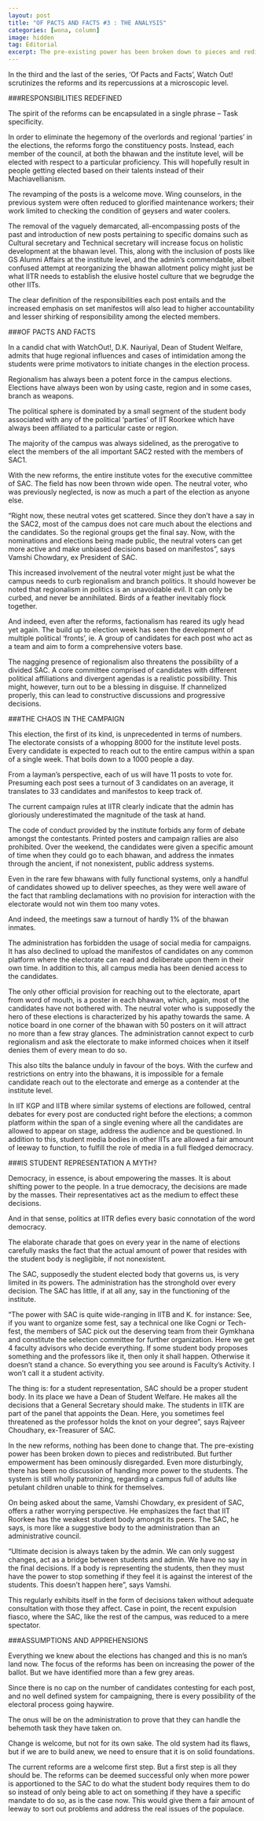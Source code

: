 ```yaml
---
layout: post
title: "OF PACTS AND FACTS #3 : THE ANALYSIS"
categories: [wona, column]
image: hidden
tag: Editorial
excerpt: The pre-existing power has been broken down to pieces and redistributed. But further empowerment has been ominously disregarded. Even more disturbingly, there has been no discussion of handing more power to the students. The system is still wholly patronizing, regarding a campus full of adults like petulant children unable to think for themselves.
---
```

In the third and the last of the series, ‘Of Pacts and Facts’, Watch Out! scrutinizes the reforms and its repercussions at a microscopic level.

###RESPONSIBILITIES REDEFINED

The spirit of the reforms can be encapsulated in a single phrase – Task specificity.

In order to eliminate the hegemony of the overlords and regional ‘parties’ in the elections, the reforms forgo the constituency posts. Instead, each member of the council, at both the bhawan and the institute level, will be elected with respect to a particular proficiency. This will hopefully result in people getting elected based on their talents instead of their Machiavellianism.

The revamping of the posts is a welcome move. Wing counselors, in the previous system were often reduced to glorified maintenance workers; their work limited to checking the condition of geysers and water coolers.  

The removal of the vaguely demarcated, all-encompassing posts of the past and introduction of new posts pertaining to specific domains such as Cultural secretary and Technical secretary will increase focus on holistic development at the bhawan level. This, along with the inclusion of posts like GS Alumni Affairs at the institute level, and the admin’s commendable, albeit confused attempt at reorganizing the bhawan allotment policy might just be what IITR needs to establish the elusive hostel culture that we begrudge the other IITs.

The clear definition of the responsibilities each post entails and the increased emphasis on set manifestos will also lead to higher accountability and lesser shirking of responsibility among the elected members.

###OF PACTS AND FACTS

In a candid chat with WatchOut!, D.K. Nauriyal,  Dean of Student Welfare, admits that huge regional influences and cases of intimidation among the students were prime motivators to initiate changes in the election process.  

Regionalism has always been a potent force in the campus elections. Elections have always been won by using caste, region and in some cases, branch as weapons.

The political sphere is dominated by a small segment of the student body associated with any of the political ‘parties’ of IIT Roorkee which have always been affiliated to a particular caste or region.  

The majority of the campus was always sidelined, as the prerogative to elect the members of the all important SAC2 rested with the members of SAC1.  

With the new reforms, the entire institute votes for the executive committee of SAC. The field has now been thrown wide open. The neutral voter, who was previously neglected, is now as much a part of the election as anyone else.

“Right now, these neutral votes get scattered. Since they don’t have a say in the SAC2, most of the campus does not care much about the elections and the candidates. So the regional groups get the final say. Now, with the nominations and elections being made public, the neutral voters can get more active and make unbiased decisions based on manifestos”, says Vamshi Chowdary, ex President of SAC.

This increased involvement of the neutral voter might just be what the campus needs to curb regionalism and branch politics.
It should however be noted that regionalism in politics is an unavoidable evil. It can only be curbed, and never be annihilated. Birds of a feather inevitably flock together.  

And indeed, even after the reforms, factionalism has reared its ugly head yet again. The build up to election week has seen the development of multiple political ‘fronts’, ie. A group of candidates for each post who act as a team and aim to form a comprehensive voters base. 

The nagging presence of regionalism also threatens the possibility of a divided SAC. A core committee comprised of candidates with different political affiliations and divergent agendas is a realistic possibility. This might, however, turn out to be a blessing in disguise. If channelized properly, this can lead to constructive discussions and progressive decisions.

###THE CHAOS IN THE CAMPAIGN

This election, the first of its kind, is unprecedented in terms of numbers. The electorate consists of a whopping 8000 for the institute level posts. Every candidate is expected to reach out to the entire campus within a span of a single week. That boils down to a 1000 people a day.  

From a layman’s perspective, each of us will have 11 posts to vote for. Presuming each post sees a turnout of 3 candidates on an average, it translates to 33 candidates and manifestos to keep track of.

The current campaign rules at IITR clearly indicate that the admin has gloriously underestimated the magnitude of the task at hand.

The code of conduct provided by the institute forbids any form of debate amongst the contestants. Printed posters and campaign rallies are also prohibited. Over the weekend, the candidates were given a specific amount of time when they could go to each bhawan, and address the inmates through the ancient, if not nonexistent, public address systems.  

Even in the rare few bhawans with fully functional systems, only a handful of candidates showed up to deliver speeches, as they were well aware of the fact that rambling declamations with no provision for interaction with the electorate would not win them too many votes.  

And indeed, the meetings saw a turnout of hardly 1% of the bhawan inmates.

The administration has forbidden the usage of social media for campaigns. It has also declined to upload the manifestos of candidates on any common platform where the electorate can read and deliberate upon them in their own time. In addition to this, all campus media has been denied access to the candidates.  

The only other official provision for reaching out to the electorate, apart from word of mouth, is a poster in each bhawan, which, again, most of the candidates have not bothered with. The neutral voter who is supposedly the hero of these elections is characterized by his apathy towards the same.  A notice board in one corner of the bhawan with 50 posters on it will attract no more than a few stray glances. The administration cannot expect to curb regionalism and ask the electorate to make informed choices when it itself denies them of every mean to do so.

This also tilts the balance unduly in favour of the boys. With the curfew and restrictions on entry into the bhawans, it is impossible for a female candidate reach out to the electorate and emerge as a contender at the institute level.

In IIT KGP and IITB where similar systems of elections are followed, central debates for every post are conducted right before the elections; a common platform within the span of a single evening where all the candidates are allowed to appear on stage, address the audience and be questioned. In addition to this, student media bodies in other IITs are allowed a fair amount of leeway to function, to fulfill the role of media in a full fledged democracy.


###IS STUDENT REPRESENTATION A MYTH?

Democracy, in essence, is about empowering the masses. It is about shifting power to the people. In a true democracy, the decisions are made by the masses. Their representatives act as the medium to effect these decisions.  

And in that sense, politics at IITR defies every basic connotation of the word democracy.  

The elaborate charade that goes on every year in the name of elections carefully masks the fact that the actual amount of power that resides with the student body is negligible, if not nonexistent.

The SAC, supposedly the student elected body that governs us, is very limited in its powers. The administration has the stronghold over every decision. The SAC has little, if at all any, say in the functioning of the institute.  

“The power with SAC is quite wide-ranging in IITB and K. for instance: See, if you want to organize some fest, say a technical one like Cogni or Tech-fest, the members of SAC pick out the deserving team from their Gymkhana and constitute the selection committee for further organization. Here we get 4 faculty advisors who decide everything. If some student body proposes something and the professors like it, then only it shall happen. Otherwise it doesn’t stand a chance. So everything you see around is Faculty’s Activity. I won’t call it a student activity.

The thing is: for a student representation, SAC should be a proper student body. In its place we have a Dean of Student Welfare. He makes all the decisions that a General Secretary should make. The students in IITK are part of the panel that appoints the Dean. Here, you sometimes feel threatened as the professor holds the knot on your degree”, says Rajveer Choudhary, ex-Treasurer of SAC. 

In the new reforms, nothing has been done to change that. The pre-existing power has been broken down to pieces and redistributed. But further empowerment has been ominously disregarded. Even more disturbingly, there has been no discussion of handing more power to the students. The system is still wholly patronizing, regarding a campus full of adults like petulant children unable to think for  themselves.

On being asked about the same, Vamshi Chowdary, ex president of SAC, offers a rather worrying perspective. He emphasizes the fact that IIT Roorkee has the weakest student body amongst its peers. The SAC, he says, is more like a suggestive body to the administration than an administrative council.  

“Ultimate decision is always taken by the admin. We can only suggest changes, act as a bridge between students and admin. We have no say in the final decisions. If a body is representing the students, then they must have the power to stop something if they feel it is against the interest of the students. This doesn’t happen here”, says Vamshi.

This regularly exhibits itself in the form of decisions taken without adequate consultation with those they affect. Case in point, the recent expulsion fiasco, where the SAC, like the rest of the campus, was reduced to a mere spectator.

###ASSUMPTIONS AND APPREHENSIONS

Everything we knew about the elections has changed and this is no man’s land now. The focus of the reforms has been on increasing the power of the ballot. But we have identified more than a few grey areas.  

Since there is no cap on the number of candidates contesting for each post, and no well defined system for campaigning, there is every possibility of the electoral process going haywire.  

The onus will be on the administration to prove that they can handle the behemoth task they have taken on.

Change is welcome, but not for its own sake. The old system had its flaws, but if we are to build anew, we need to ensure that it is on solid foundations.  

The current reforms are a welcome first step. But a first step is all they should be. The reforms can be deemed successful only when more power is apportioned to the SAC to do what the student body requires them to do so instead of only being able to act on something if they have a specific mandate to do so, as is the case now. This would give them a fair amount of leeway to sort out problems and address the real issues of the populace.
